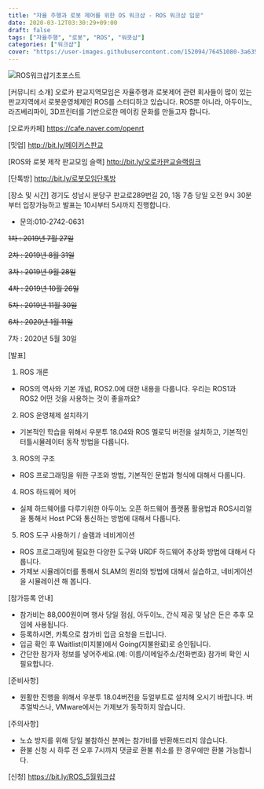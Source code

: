 ```yaml
---
title: "자율 주행과 로봇 제어를 위한 OS 워크샵 - ROS 워크샵 입문"
date: 2020-03-12T03:30:29+09:00
draft: false
tags: ["자율주행", "로봇", "ROS", "워큿샵"]
categories: ["워크샵"]
cover: "https://user-images.githubusercontent.com/152094/76451080-3a635a00-6412-11ea-8237-e2a9c5f723fe.png"
---
```


![ROS워크샵기초포스트](https://user-images.githubusercontent.com/152094/76451080-3a635a00-6412-11ea-8237-e2a9c5f723fe.png)

[커뮤니티 소개]
오로카 판교지역모임은 자율주행과 로봇제어 관련 회사들이 많이 있는 판교지역에서 로봇운영체제인 ROS를 스터디하고 있습니다. ROS뿐 아니라, 아두이노, 라즈베리파이, 3D프린터를 기반으로한 메이킹 문화를 만들고자 합니다.


[오로카카페]
<https://cafe.naver.com/openrt>

[밋업]
<http://bit.ly/메이커스판교>

[ROS와 로봇 제작 판교모임 슬랙]
<http://bit.ly/오로카판교슬랙링크>

[단톡방]
<http://bit.ly/로봇모임단톡방>

[장소 및 시간]
경기도 성남시 분당구 판교로289번길 20, 1동 7층
당일 오전 9시 30분 부터 입장가능하고 발표는 10시부터 5시까지 진행합니다.
- 문의:010-2742-0631


~~1차 : 2019년 7월 27일~~

~~2차 : 2019년 8월 31일~~

~~3차 : 2019년 9월 28일~~

~~4차 : 2019년 10월 26일~~

~~5차 : 2019년 11월 30일~~

~~6차 : 2020년 1월 11일~~

7차 : 2020년 5월 30일



[발표]
1. ROS 개론
- ROS의 역사와 기본 개념, ROS2.0에 대한 내용을 다룹니다. 우리는 ROS1과 ROS2 어떤 것을 사용하는 것이 좋을까요?

2. ROS 운영체제 설치하기
- 기본적인 학습을 위해서 우분투 18.04와 ROS 멜로딕 버전을 설치하고, 기본적인 터틀시뮬레이터 동작 방법을 다룹니다.

3. ROS의 구조
- ROS 프로그래밍을 위한 구조와 방법, 기본적인 문법과 형식에 대해서 다룹니다.

4. ROS 하드웨어 제어
- 실제 하드웨어를 다루기위한 아두이노 오픈 하드웨어 플랫폼 활용법과 ROS시리얼을 통해서 Host PC와 통신하는 방법에 대해서 다룹니다.

5. ROS 도구 사용하기 / 슬램과 네비게이션
- ROS 프로그래밍에 필요한 다양한 도구와 URDF 하드웨어 추상화 방법에 대해서 다룹니다.
- 가제보 시뮬레이터를 통해서 SLAM의 원리와 방법에 대해서 실습하고, 네비게이션을 시뮬레이션 해 봅니다.

[참가등록 안내]
- 참가비는 88,000원이며 행사 당일 점심, 아두이노, 간식 제공 및 남은 돈은 추후 모임에 사용됩니다.
- 등록하시면, 카톡으로 참가비 입금 요청을 드립니다.
- 입금 확인 후 Waitlist(미지불)에서 Going(지불완료)로 승인됩니다.
- 간단한 참가자 정보를 넣어주세요.(예: 이름/이메일주소/전화번호) 참가비 확인 시 필요합니다.

[준비사항]
- 원활한 진행을 위해서 우분투 18.04버전을 듀얼부트로 설치해 오시기 바랍니다. 버추얼박스나, VMware에서는 가제보가 동작하지 않습니다.

[주의사항]
- 노쇼 방지를 위해 당일 불참하신 분께는 참가비를 반환해드리지 않습니다.
- 환불 신청 시 하루 전 오후 7시까지 댓글로 환불 취소를 한 경우에만 환불 가능합니다.


[신청]
https://bit.ly/ROS_5월워크샵